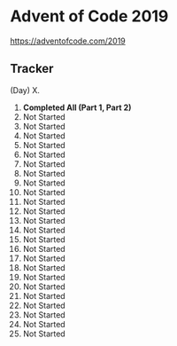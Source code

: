 # Advent of Code 2019

https://adventofcode.com/2019

## Tracker

(Day) X.

1. **Completed All (Part 1, Part 2)**
1. Not Started
1. Not Started
1. Not Started
1. Not Started
1. Not Started
1. Not Started
1. Not Started
1. Not Started
1. Not Started
1. Not Started
1. Not Started
1. Not Started
1. Not Started
1. Not Started
1. Not Started
1. Not Started
1. Not Started
1. Not Started
1. Not Started
1. Not Started
1. Not Started
1. Not Started
1. Not Started
1. Not Started
